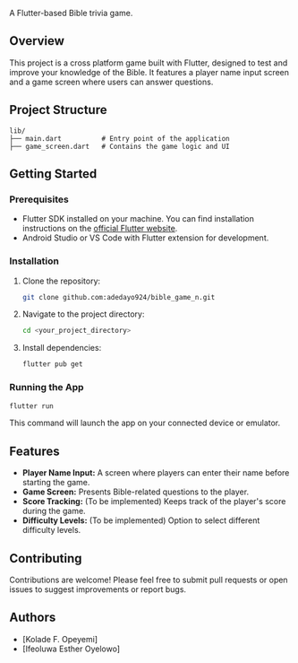 

A Flutter-based Bible trivia game.

## Overview

This project is a cross platform game built with Flutter, designed to test and improve your knowledge of the Bible. It features a player name input screen and a game screen where users can answer questions.

## Project Structure

```
lib/
├── main.dart          # Entry point of the application
├── game_screen.dart   # Contains the game logic and UI
```

## Getting Started

### Prerequisites

-   Flutter SDK installed on your machine.  You can find installation instructions on the [official Flutter website](https://flutter.dev/docs/get-started/install).
-   Android Studio or VS Code with Flutter extension for development.

### Installation

1.  Clone the repository:

    ```bash
    git clone github.com:adedayo924/bible_game_n.git
    ```

2.  Navigate to the project directory:

    ```bash
    cd <your_project_directory>
    ```

3.  Install dependencies:

    ```bash
    flutter pub get
    ```

### Running the App

```bash
flutter run
```

This command will launch the app on your connected device or emulator.

## Features

-   **Player Name Input:**  A screen where players can enter their name before starting the game.
-   **Game Screen:**  Presents Bible-related questions to the player.
-   **Score Tracking:** (To be implemented) Keeps track of the player's score during the game.
-   **Difficulty Levels:** (To be implemented) Option to select different difficulty levels.

## Contributing

Contributions are welcome! Please feel free to submit pull requests or open issues to suggest improvements or report bugs.

## Authors
-   [Kolade F. Opeyemi]
-  [Ifeoluwa Esther Oyelowo]

```
